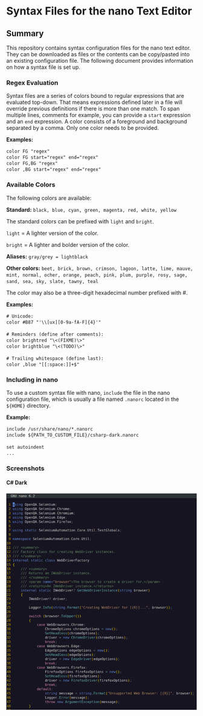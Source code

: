 # Syntax Files for the nano Text Editor

## Summary

This repository contains syntax configuration files for the nano text editor. They can be downloaded as files or the
contents can be copy/pasted into an existing configuration file. The following document provides information on how a
syntax file is set up.

### Regex Evaluation

Syntax files are a series of colors bound to regular expressions that are evaluated top-down. That means expressions
defined later in a file will override previous definitions if there is more than one match. To span multiple lines,
comments for example, you can provide a `start` expression and an `end` expression. A color consists of a foreground and
background separated by a comma. Only one color needs to be provided.

**Examples:**

```
color FG "regex"
color FG start="regex" end="regex"
color FG,BG "regex"
color ,BG start="regex" end="regex"
```

### Available Colors

The following colors are available:

**Standard:**
`black, blue, cyan, green, magenta, red, white, yellow`

The standard colors can be prefixed with `light` and `bright`.

`light` = A lighter version of the color.

`bright` = A lighter and bolder version of the color.

**Aliases:**
`gray/grey = lightblack`

**Other colors:**
`beet, brick, brown, crimson, lagoon, latte, lime, mauve, mint, normal, ocher, orange, peach, pink, plum, purple, rosy,
sage, sand, sea, sky, slate, tawny, teal`

The color may also be a three-digit hexadecimal number prefixed with #.

**Examples:**

```
# Unicode:
color #B87 "'\\[ux][0-9a-fA-F]{4}'"

# Reminders (define after comments):
color brightred "\<(FIXME)\>"
color brightblue "\<(TODO)\>"

# Trailing whitespace (define last):
color ,blue "[[:space:]]+$"
```

### Including in nano

To use a custom syntax file with nano, `include` the file in the nano configuration file, which is usually a file
named `.nanorc` located in the `${HOME}` directory.

**Example:**

```
include /usr/share/nano/*.nanorc
include ${PATH_TO_CUSTOM_FILE}/csharp-dark.nanorc

set autoindent
...
```

### Screenshots

#### C# Dark

![csharp-dark-3.png](./screenshots/csharp-dark-3.png)
